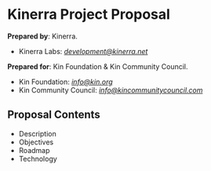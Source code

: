 # Kinerra Project Proposal

**Prepared by**: Kinerra.

- Kinerra Labs: *development@kinerra.net*

**Prepared for**: Kin Foundation & Kin Community Council.

- Kin Foundation: *info@kin.org*
- Kin Community Council: *info@kincommunitycouncil.com*

## Proposal Contents

- Description
- Objectives
- Roadmap
- Technology
